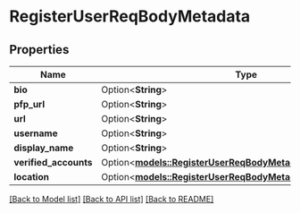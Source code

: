 # RegisterUserReqBodyMetadata

## Properties

Name | Type | Description | Notes
------------ | ------------- | ------------- | -------------
**bio** | Option<**String**> |  | [optional]
**pfp_url** | Option<**String**> |  | [optional]
**url** | Option<**String**> |  | [optional]
**username** | Option<**String**> |  | [optional]
**display_name** | Option<**String**> |  | [optional]
**verified_accounts** | Option<[**models::RegisterUserReqBodyMetadataVerifiedAccounts**](RegisterUserReqBody_metadata_verified_accounts.md)> |  | [optional]
**location** | Option<[**models::RegisterUserReqBodyMetadataLocation**](RegisterUserReqBody_metadata_location.md)> |  | [optional]

[[Back to Model list]](../README.md#documentation-for-models) [[Back to API list]](../README.md#documentation-for-api-endpoints) [[Back to README]](../README.md)


